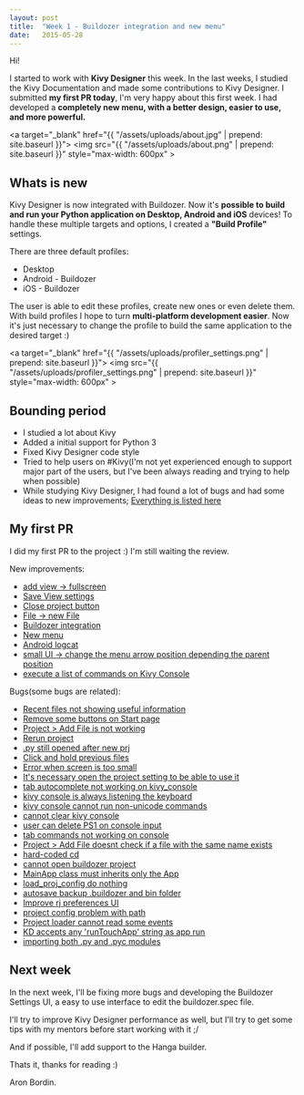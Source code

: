 ```yaml
---
layout: post
title:  "Week 1 - Buildozer integration and new menu"
date:   2015-05-28
---
```


Hi!

I started to work with **Kivy Designer** this week. In the last weeks, I studied the Kivy Documentation and made some contributions to Kivy Designer.
I submitted **my first PR today**, I'm very happy about this first week. I had developed a **completely new menu, with a better design, easier to use, and more powerful.**

<a target="_blank" href="{{ "/assets/uploads/about.jpg" | prepend: site.baseurl }}">
	<img src="{{ "/assets/uploads/about.png" | prepend: site.baseurl }}" style="max-width: 600px" >
</a>
## Whats is new

Kivy Designer is now integrated with Buildozer. Now it's **possible to build and run your Python application on Desktop, Android and iOS** devices! To handle these multiple targets and options, I created a **"Build Profile"** settings.

There are three default profiles:

* Desktop
* Android - Buildozer
* iOS - Buildozer 

The user is able to edit these profiles, create new ones or even delete them. With build profiles I hope to turn **multi-platform development easier**. Now it's just necessary to change the profile to build the same application to the desired target :)

<a target="_blank" href="{{ "/assets/uploads/profiler_settings.png" | prepend: site.baseurl }}">
	<img src="{{ "/assets/uploads/profiler_settings.png" | prepend: site.baseurl }}" style="max-width: 600px" >
</a>


## Bounding period

* I studied a lot about Kivy  
* Added a initial support for Python 3
* Fixed Kivy Designer code style
* Tried to help users on #Kivy(I'm not yet experienced enough to support major part of the users, but I've been always reading and trying to help when possible)
* While studying Kivy Designer, I had found a lot of bugs and had some ideas to new improvements; [Everything is listed here](https://github.com/aron-bordin/kivy-designer/issues)

## My first PR

I did my first PR to the project :) I'm still waiting the review.

New improvements:

* [add view -> fullscreen](https://github.com/aron-bordin/kivy-designer/issues/50)
* [Save View settings](https://github.com/aron-bordin/kivy-designer/issues/44)
* [Close project button](https://github.com/aron-bordin/kivy-designer/issues/43)
* [File -> new File](https://github.com/aron-bordin/kivy-designer/issues/94)
* [Buildozer integration](https://github.com/aron-bordin/kivy-designer/issues/30)
* [New menu](https://github.com/aron-bordin/kivy-designer/issues/91)
* [Android logcat](https://github.com/aron-bordin/kivy-designer/issues/34)
* [small UI -> change the menu arrow position depending the parent position](https://github.com/aron-bordin/kivy-designer/issues/95)
* [execute a list of commands on Kivy Console](https://github.com/aron-bordin/kivy-designer/issues/96)

Bugs(some bugs are related):

* [Recent files not showing useful information](https://github.com/aron-bordin/kivy-designer/issues/2)
* [Remove some buttons on Start page](https://github.com/aron-bordin/kivy-designer/issues/1)
* [Project ­> Add File is not working](https://github.com/aron-bordin/kivy-designer/issues/11)
* [Rerun project](https://github.com/aron-bordin/kivy-designer/issues/14)
* [.py still opened after new prj](https://github.com/aron-bordin/kivy-designer/issues/17)
* [Click and hold previous files](https://github.com/aron-bordin/kivy-designer/issues/18)
* [Error when screen is too small](https://github.com/aron-bordin/kivy-designer/issues/48)
* [It's necessary open the project setting to be able to use it](https://github.com/aron-bordin/kivy-designer/issues/54)
* [tab autocomplete not working on kivy_console](https://github.com/aron-bordin/kivy-designer/issues/55)
* [kivy console is always listening the keyboard](https://github.com/aron-bordin/kivy-designer/issues/56)
* [kivy console cannot run non-unicode commands](https://github.com/aron-bordin/kivy-designer/issues/57)
* [cannot clear kivy console](https://github.com/aron-bordin/kivy-designer/issues/58)
* [user can delete PS1 on console input](https://github.com/aron-bordin/kivy-designer/issues/59)
* [tab commands not working on console](https://github.com/aron-bordin/kivy-designer/issues/60)
* [Project ­> Add File doesnt check if a file with the same name exists](https://github.com/aron-bordin/kivy-designer/issues/68)
* [hard-coded cd](https://github.com/aron-bordin/kivy-designer/issues/75)
* [cannot open buildozer project](https://github.com/aron-bordin/kivy-designer/issues/76)
* [MainApp class must inherits only the App](https://github.com/aron-bordin/kivy-designer/issues/82)
* [load_proj_config do nothing](https://github.com/aron-bordin/kivy-designer/issues/84)
* [autosave backup .buildozer and bin folder](https://github.com/aron-bordin/kivy-designer/issues/85)
* [Improve rj preferences UI](https://github.com/aron-bordin/kivy-designer/issues/20)
* [project config problem with path](https://github.com/aron-bordin/kivy-designer/issues/97)
* [Project loader cannot read some events](https://github.com/aron-bordin/kivy-designer/issues/92)
* [KD accepts any 'runTouchApp' string as app run](https://github.com/aron-bordin/kivy-designer/issues/93)
* [importing both .py and .pyc modules](https://github.com/aron-bordin/kivy-designer/issues/81)


## Next week
In the next week, I'll be fixing more bugs and developing the Buildozer Settings UI, a easy to use interface to edit the buildozer.spec file.

I'll try to improve Kivy Designer performance as well, but I'll try to get some tips with my mentors before start working with it ;/

And if possible, I'll add support to the Hanga builder.



Thats it, thanks for reading :)

Aron Bordin.